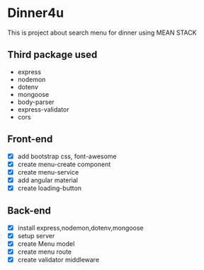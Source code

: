 # Dinner4u

This is project about search menu for dinner using MEAN STACK

## Third package used

- express
- nodemon
- dotenv
- mongoose
- body-parser
- express-validator
- cors

## Front-end

- [x] add bootstrap css, font-awesome
- [x] create menu-create component
- [x] create menu-service
- [x] add angular material
- [x] create loading-button

## Back-end

- [x] install express,nodemon,dotenv,mongoose
- [x] setup server
- [x] create Menu model
- [x] create menu route
- [x] create validator middleware
